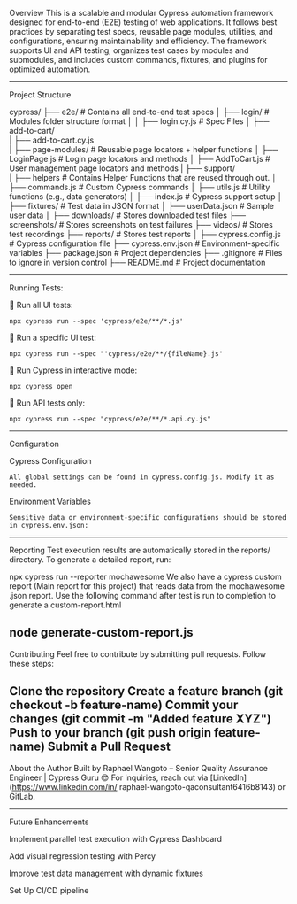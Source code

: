 Overview
This is a scalable and modular Cypress automation framework designed for end-to-end (E2E) testing of web applications. It follows best practices by separating test specs, reusable page modules, utilities, and configurations, ensuring maintainability and efficiency.
The framework supports UI and API testing, organizes test cases by modules and submodules, and includes custom commands, fixtures, and plugins for optimized automation.

--------
Project Structure

cypress/
├── e2e/                            # Contains all end-to-end test specs
│   ├── login/                      # Modules folder structure format
│   │   ├── login.cy.js             # Spec Files
│   ├── add-to-cart/  
|        ├── add-to-cart.cy.js             
|
├── page-modules/                  # Reusable page locators + helper functions
│   ├── LoginPage.js               # Login page locators and methods
│   ├── AddToCart.js               # User management page locators and methods
|
├── support/  
|   ├── helpers                    # Contains Helper Functions that are reused through out.
│   ├── commands.js                # Custom Cypress commands
│   ├── utils.js                   # Utility functions (e.g., data generators)
│   ├── index.js                   # Cypress support setup
│
├── fixtures/                      # Test data in JSON format
│   ├── userData.json              # Sample user data
│
├── downloads/                     # Stores downloaded test files
├── screenshots/                   # Stores screenshots on test failures
├── videos/                        # Stores test recordings
├── reports/                       # Stores test reports
│
├── cypress.config.js              # Cypress configuration file
├── cypress.env.json               # Environment-specific variables
├── package.json                   # Project dependencies
├── .gitignore                     # Files to ignore in version control
├── README.md                      # Project documentation

---------
Running Tests:

🔹 Run all UI tests:

    npx cypress run --spec 'cypress/e2e/**/*.js'

🔹 Run a specific UI test:

    npx cypress run --spec "'cypress/e2e/**/{fileName}.js'

🔹 Run Cypress in interactive mode:

    npx cypress open

🔹 Run API tests only:

    npx cypress run --spec "cypress/e2e/**/*.api.cy.js"

--------
Configuration

Cypress Configuration

    All global settings can be found in cypress.config.js. Modify it as needed.

Environment Variables

    Sensitive data or environment-specific configurations should be stored in cypress.env.json:

-------
Reporting
Test execution results are automatically stored in the reports/ directory.
To generate a detailed report, run:

npx cypress run --reporter mochawesome
We also have a cypress custom report (Main report for this project) that reads data from the mochawesome .json report. Use the following command after test is run to completion to generate a custom-report.html

node generate-custom-report.js
-------

Contributing
Feel free to contribute by submitting pull requests. Follow these steps:

Clone the repository
Create a feature branch (git checkout -b feature-name)
Commit your changes (git commit -m "Added feature XYZ")
Push to your branch (git push origin feature-name)
Submit a Pull Request 
-------

About the Author
Built by Raphael Wangoto – Senior Quality Assurance Engineer | Cypress Guru 😎
For inquiries, reach out via [LinkedIn](https://www.linkedin.com/in/
raphael-wangoto-qaconsultant6416b8143) or GitLab.

--------
Future Enhancements


 Implement parallel test execution with Cypress Dashboard

 Add visual regression testing with Percy

 Improve test data management with dynamic fixtures

 Set Up CI/CD pipeline
